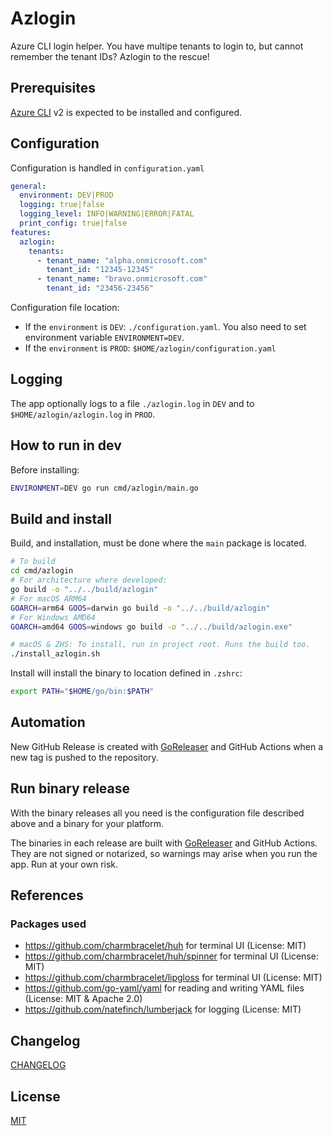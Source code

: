 # Azlogin

Azure CLI login helper. You have multipe tenants to login to, but cannot remember the tenant IDs? Azlogin to the rescue!


## Prerequisites

[Azure CLI](https://learn.microsoft.com/en-us/cli/azure/) v2 is expected to be installed and configured.


## Configuration

Configuration is handled in `configuration.yaml`

```yaml
general:
  environment: DEV|PROD
  logging: true|false
  logging_level: INFO|WARNING|ERROR|FATAL
  print_config: true|false
features:
  azlogin:
    tenants:
      - tenant_name: "alpha.onmicrosoft.com"
        tenant_id: "12345-12345"
      - tenant_name: "bravo.onmicrosoft.com"
        tenant_id: "23456-23456"
```
Configuration file location:
- If the `environment` is `DEV`: `./configuration.yaml`. You also need to set environment variable `ENVIRONMENT=DEV`.
- If the `environment` is `PROD`: `$HOME/azlogin/configuration.yaml`

## Logging

The app optionally logs to a file `./azlogin.log` in `DEV` and to `$HOME/azlogin/azlogin.log` in `PROD`.

## How to run in dev

Before installing:

```bash
ENVIRONMENT=DEV go run cmd/azlogin/main.go
```

## Build and install

Build, and installation, must be done where the `main` package is located.

```bash
# To build
cd cmd/azlogin
# For architecture where developed:
go build -o "../../build/azlogin"
# For macOS ARM64
GOARCH=arm64 GOOS=darwin go build -o "../../build/azlogin"
# For Windows AMD64
GOARCH=amd64 GOOS=windows go build -o "../../build/azlogin.exe"

# macOS & ZHS: To install, run in project root. Runs the build too.
./install_azlogin.sh
```

Install will install the binary to location defined in `.zshrc`:
```bash
export PATH="$HOME/go/bin:$PATH"
```

## Automation

New GitHub Release is created with [GoReleaser](https://goreleaser.com/ci/actions/) and GitHub Actions when a new tag is pushed to the repository.


## Run binary release

With the binary releases all you need is the configuration file described above and a binary for your platform.

The binaries in each release are built with [GoReleaser](https://goreleaser.com/ci/actions/) and GitHub Actions. They are not signed or notarized, so warnings may arise when you run the app. Run at your own risk.


## References

### Packages used

- https://github.com/charmbracelet/huh for terminal UI (License: MIT)
- https://github.com/charmbracelet/huh/spinner for terminal UI (License: MIT)
- https://github.com/charmbracelet/lipgloss for terminal UI (License: MIT)
- https://github.com/go-yaml/yaml for reading and writing YAML files (License: MIT & Apache 2.0)
- https://github.com/natefinch/lumberjack for logging (License: MIT)


## Changelog

[CHANGELOG](CHANGELOG.md)

## License

[MIT](LICENSE)
